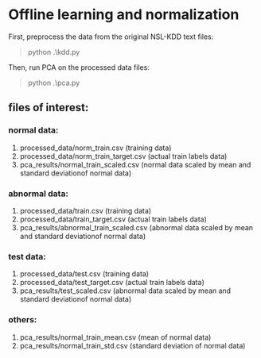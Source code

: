 # Offline learning and normalization

First, preprocess the data from the original NSL-KDD text files: 

> python .\kdd.py

Then, run PCA on the processed data files: 

> python .\pca.py

## files of interest: 

### normal data:
1. processed_data/norm_train.csv (training data)
2. processed_data/norm_train_target.csv (actual train labels data)
3. pca_results/normal_train_scaled.csv (normal data scaled by mean and standard deviationof normal data)

### abnormal data:
1. processed_data/train.csv (training data)
2. processed_data/train_target.csv (actual train labels data)
3. pca_results/abnormal_train_scaled.csv (abnormal data scaled by mean and standard deviationof normal data)

### test data:
1. processed_data/test.csv (training data)
2. processed_data/test_target.csv (actual train labels data)
3. pca_results/test_scaled.csv (abnormal data scaled by mean and standard deviationof normal data)

### others:
1. pca_results/normal_train_mean.csv (mean of normal data)
2. pca_results/normal_train_std.csv (standard deviation of normal data)